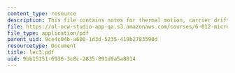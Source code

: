 ```yaml
---
content_type: resource
description: This file contains notes for thermal motion, carrier drift, carrier diffusion.
file: https://ol-ocw-studio-app-qa.s3.amazonaws.com/courses/6-012-microelectronic-devices-and-circuits-fall-2005/9bb1515169363c8c2835891d9a5a8814_lec3.pdf
file_type: application/pdf
parent_uid: 9ce4c04b-a600-1d3d-5235-419b2783590d
resourcetype: Document
title: lec3.pdf
uid: 9bb15151-6936-3c8c-2835-891d9a5a8814
---
```

